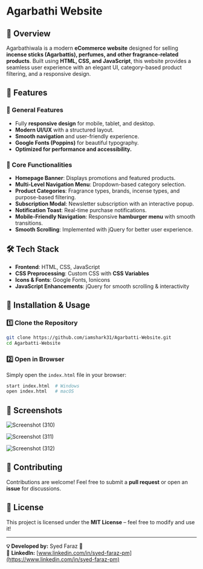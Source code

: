 # Agarbathi Website

## 🌟 Overview
Agarbathiwala is a modern **eCommerce website** designed for selling **incense sticks (Agarbattis), perfumes, and other fragrance-related products**. Built using **HTML, CSS, and JavaScript**, this website provides a seamless user experience with an elegant UI, category-based product filtering, and a responsive design.

## 🚀 Features
### 🔹 General Features
- Fully **responsive design** for mobile, tablet, and desktop.
- **Modern UI/UX** with a structured layout.
- **Smooth navigation** and user-friendly experience.
- **Google Fonts (Poppins)** for beautiful typography.
- **Optimized for performance and accessibility.**

### 🔹 Core Functionalities
- **Homepage Banner**: Displays promotions and featured products.
- **Multi-Level Navigation Menu**: Dropdown-based category selection.
- **Product Categories**: Fragrance types, brands, incense types, and purpose-based filtering.
- **Subscription Modal**: Newsletter subscription with an interactive popup.
- **Notification Toast**: Real-time purchase notifications.
- **Mobile-Friendly Navigation**: Responsive **hamburger menu** with smooth transitions.
- **Smooth Scrolling**: Implemented with jQuery for better user experience.

## 🛠 Tech Stack
- **Frontend**: HTML, CSS, JavaScript
- **CSS Preprocessing**: Custom CSS with **CSS Variables**
- **Icons & Fonts**: Google Fonts, Ionicons
- **JavaScript Enhancements**: jQuery for smooth scrolling & interactivity

## 🎯 Installation & Usage
### 1️⃣ Clone the Repository
```sh
git clone https://github.com/iamshark31/Agarbatti-Website.git
cd Agarbatti-Website
```

### 2️⃣ Open in Browser
Simply open the `index.html` file in your browser:
```sh
start index.html  # Windows
open index.html   # macOS
```

## 📸 Screenshots
![Screenshot (310)](https://github.com/user-attachments/assets/cf479f44-c0d6-49d5-b58c-dd84ed9531d0)

![Screenshot (311)](https://github.com/user-attachments/assets/5c25683f-1153-45e3-8d11-f3524213881c)

![Screenshot (312)](https://github.com/user-attachments/assets/21bddaf9-e450-4988-a271-5fc78f479c8a)


## 🤝 Contributing
Contributions are welcome! Feel free to submit a **pull request** or open an **issue** for discussions.

## 📜 License
This project is licensed under the **MIT License** – feel free to modify and use it!

---
**💡 Developed by:** Syed Faraz 🚀  
🔗 **LinkedIn:** [www.linkedin.com/in/syed-faraz-pm](https://www.linkedin.com/in/syed-faraz-pm)

